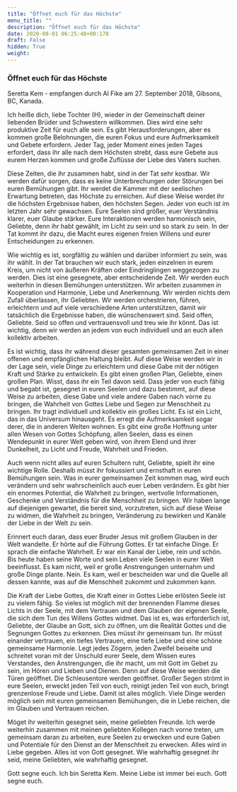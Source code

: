 ```yaml
---
title: "Öffnet euch für das Höchste"
menu_title: ""
description: "Öffnet euch für das Höchste"
date: 2020-08-01 06:25:48+00:178
draft: False
hidden: True
weight:
---
```

### Öffnet euch für das Höchste

Seretta Kem - empfangen durch Al Fike am 27. September 2018, Gibsons, BC, Kanada.

Ich heiße dich, liebe Tochter (H), wieder in der Gemeinschaft deiner liebenden Brüder und Schwestern willkommen. Dies wird eine sehr produktive Zeit für euch alle sein. Es gibt Herausforderungen, aber es kommen große Belohnungen, die euren Fokus und eure Aufmerksamkeit und Gebete erfordern. Jeder Tag, jeder Moment eines jeden Tages erfordert, dass ihr alle nach dem Höchsten strebt, dass eure Gebete aus eurem Herzen kommen und große Zuflüsse der Liebe des Vaters suchen.

Diese Zeiten, die ihr zusammen habt, sind in der Tat sehr kostbar. Wir werden dafür sorgen, dass es keine Unterbrechungen oder Störungen bei euren Bemühungen gibt. Ihr werdet die Kammer mit der seelischen Erwartung betreten, das Höchste zu erreichen. Auf diese Weise werdet ihr die höchsten Ergebnisse haben, den höchsten Segen. Jeder von euch ist im letzten Jahr sehr gewachsen. Eure Seelen sind größer, euer Verständnis klarer, euer Glaube stärker. Eure Interaktionen werden harmonisch sein, Geliebte, denn ihr habt gewählt, im Licht zu sein und so stark zu sein. In der Tat kommt ihr dazu, die Macht eures eigenen freien Willens und eurer Entscheidungen zu erkennen.

Wie wichtig es ist, sorgfältig zu wählen und darüber informiert zu sein, was ihr wählt. In der Tat brauchen wir euch stark, jeden einzelnen in eurem Kreis, um nicht von äußeren Kräften oder Eindringlingen weggezogen zu werden. Dies ist eine gesegnete, aber entscheidende Zeit. Wir werden euch weiterhin in diesen Bemühungen unterstützen. Wir arbeiten zusammen in Kooperation und Harmonie, Liebe und Anerkennung. Wir werden nichts dem Zufall überlassen, ihr Geliebten. Wir werden orchestrieren, führen, erleichtern und auf viele verschiedene Arten unterstützen, damit wir tatsächlich die Ergebnisse haben, die wünschenswert sind. Seid offen, Geliebte. Seid so offen und vertrauensvoll und treu wie ihr könnt. Das ist wichtig, denn wir werden an jedem von euch individuell und an euch allen kollektiv arbeiten.

Es ist wichtig, dass ihr während dieser gesamten gemeinsamen Zeit in einer offenen und empfänglichen Haltung bleibt. Auf diese Weise werden wir in der Lage sein, viele Dinge zu erleichtern und diese Gabe mit der nötigen Kraft und Stärke zu entwickeln. Es gibt einen großen Plan, Geliebte, einen großen Plan. Wisst, dass ihr ein Teil davon seid. Dass jeder von euch fähig und begabt ist, gesegnet in euren Seelen und dazu bestimmt, auf diese Weise zu arbeiten, diese Gabe und viele andere Gaben nach vorne zu bringen, die Wahrheit von Gottes Liebe und Segen zur Menschheit zu bringen. Ihr tragt individuell und kollektiv ein großes Licht. Es ist ein Licht, das in das Universum hinausgeht. Es erregt die Aufmerksamkeit sogar derer, die in anderen Welten wohnen. Es gibt eine große Hoffnung unter allen Wesen von Gottes Schöpfung, allen Seelen, dass es einen Wendepunkt in eurer Welt geben wird, von ihrem Elend und ihrer Dunkelheit, zu Licht und Freude, Wahrheit und Frieden.

Auch wenn nicht alles auf euren Schultern ruht, Geliebte, spielt ihr eine wichtige Rolle. Deshalb müsst ihr fokussiert und ernsthaft in euren Bemühungen sein. Was in eurer gemeinsamen Zeit kommen mag, wird euch verändern und sehr wahrscheinlich auch euer Leben verändern. Es gibt hier ein enormes Potential, die Wahrheit zu bringen, wertvolle Informationen, Geschenke und Verständnis für die Menschheit zu bringen. Wir haben lange auf diejenigen gewartet, die bereit sind, vorzutreten, sich auf diese Weise zu widmen, die Wahrheit zu bringen, Veränderung zu bewirken und Kanäle der Liebe in der Welt zu sein.

Erinnert euch daran, dass euer Bruder Jesus mit großem Glauben in der Welt wandelte. Er hörte auf die Führung Gottes. Er tat einfache Dinge. Er sprach die einfache Wahrheit. Er war ein Kanal der Liebe, rein und schön. Bis heute haben seine Worte und sein Leben viele Seelen in eurer Welt beeinflusst. Es kam nicht, weil er große Anstrengungen unternahm und große Dinge plante. Nein. Es kam, weil er bescheiden war und die Quelle all dessen kannte, was auf die Menschheit zukommt und zukommen kann.

Die Kraft der Liebe Gottes, die Kraft einer in Gottes Liebe erlösten Seele ist zu vielem fähig. So vieles ist möglich mit der brennenden Flamme dieses Lichts in der Seele, mit dem Vertrauen und dem Glauben der eigenen Seele, die sich dem Tun des Willens Gottes widmet. Das ist es, was erforderlich ist, Geliebte, der Glaube an Gott, sich zu öffnen, um die Realität Gottes und die Segnungen Gottes zu erkennen. Dies müsst ihr gemeinsam tun. Ihr müsst einander vertrauen, ein tiefes Vertrauen, eine tiefe Liebe und eine schöne gemeinsame Harmonie. Legt jedes Zögern, jeden Zweifel beiseite und schreitet voran mit der Unschuld eurer Seele, dem Wissen eures Verstandes, den Anstrengungen, die ihr macht, um mit Gott im Gebet zu sein, im Hören und Lieben und Dienen. Denn auf diese Weise werden die Türen geöffnet. Die Schleusentore werden geöffnet. Großer Segen strömt in eure Seelen, erweckt jeden Teil von euch, reinigt jeden Teil von euch, bringt grenzenlose Freude und Liebe. Damit ist alles möglich. Viele Dinge werden möglich sein mit euren gemeinsamen Bemühungen, die in Liebe reichen, die im Glauben und Vertrauen reichen.

Möget ihr weiterhin gesegnet sein, meine geliebten Freunde. Ich werde weiterhin zusammen mit meinen geliebten Kollegen nach vorne treten, um gemeinsam daran zu arbeiten, eure Seelen zu erwecken und eure Gaben und Potentiale für den Dienst an der Menschheit zu erwecken. Alles wird in Liebe gegeben. Alles ist von Gott gesegnet. Wie wahrhaftig gesegnet ihr seid, meine Geliebten, wie wahrhaftig gesegnet.

Gott segne euch. Ich bin Seretta Kem. Meine Liebe ist immer bei euch. Gott segne euch.
